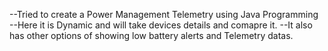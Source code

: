 --Tried to create a Power Management Telemetry using Java Programming
--Here it is Dynamic and will take devices details and comapre it.
--It also has other options of showing low battery alerts and Telemetry datas.
